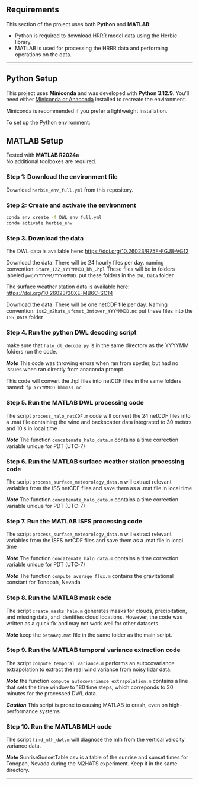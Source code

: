 ## Requirements

This section of the project uses both **Python** and **MATLAB**:

- Python is required to download HRRR model data using the Herbie library.
- MATLAB is used for processing the HRRR data and performing operations on the data.
---

## Python Setup

This project uses **Miniconda** and was developed with **Python 3.12.9**. You’ll need either [Miniconda or Anaconda](https://docs.conda.io/en/latest/miniconda.html#latest-miniconda-installer-links) installed to recreate the environment.

Miniconda is recommended if you prefer a lightweight installation.

To set up the Python environment:

## MATLAB Setup

Tested with **MATLAB R2024a**  
No additional toolboxes are required.

### Step 1: Download the environment file

Download `herbie_env_full.yml` from this repository.

### Step 2: Create and activate the environment

```bash
conda env create -f DWL_env_full.yml
conda activate herbie_env
```

### Step 3. Download the data

The DWL data is available here: https://doi.org/10.26023/R75F-FGJ8-VG12

Download the data. There will be 24 hourly files per day. naming convention: `Stare_122_YYYYMMDD_hh_.hpl`
These files will be in folders labeled `pwd/YYYYMM/YYYYMMDD`. put these folders in the `DWL_Data` folder

The surface weather station data is available here: https://doi.org/10.26023/30XE-MB6C-SC14

Download the data. There will be one netCDF file per day. Naming convention: `iss2_m2hats_sfcmet_3mtower_YYYYMMDD.nc`
put these files into the `ISS_Data` folder

### Step 4. Run the python DWL decoding script

make sure that `halo_dl_decode.py` is in the same directory as the YYYYMM folders run the code.

***Note*** This code was throwing errors when ran from spyder, but had no issues when ran directly from anaconda prompt

This code will convert the .hpl files into netCDF files in the same folders named: `fp_YYYYMMDD_hhmmss.nc`

### Step 5. Run the MATLAB DWL processing code

The script `process_halo_netCDF.m` code will convert the 24 netCDF files into a .mat file containing the wind and backscatter data integrated to 30 meters and 10 s in local time

***Note*** The function `concatenate_halo_data.m` contains a time correction variable unique for PDT (UTC-7)

### Step 6. Run the MATLAB surface weather station processing code

The script `process_surface_meteorology_data.m` will extract relevant variables from the ISS netCDF files and save them as a .mat file in local time

***Note*** The function `concatenate_halo_data.m` contains a time correction variable unique for PDT (UTC-7)

### Step 7. Run the MATLAB ISFS processing code

The script `process_surface_meteorology_data.m` will extract relevant variables from the ISFS netCDF files and save them as a .mat file in local time

***Note*** The function `concatenate_halo_data.m` contains a time correction variable unique for PDT (UTC-7)

***Note*** The function `compute_average_flux.m` contains the gravitational constant for Tonopah, Nevada

### Step 8. Run the MATLAB mask code

The script `create_masks_halo.m` generates masks for clouds, precipitation, and missing data, and identifies cloud locations. However, the code was written as a quick fix and may not work well for other datasets.

***Note*** keep the `betaAvg.mat` file in the same folder as the main script.

### Step 9. Run the MATLAB temporal variance extraction code

The script `compute_temporal_variance.m` performs an autocovariance extrapolation to extract the real wind variance from noisy lidar data. 

***Note*** the function `compute_autocovariance_extrapolation.m` contains a line that sets the time window to 180 time steps, which correponds to 30 minutes for the processed DWL data.

***Caution*** This script is prone to causing MATLAB to crash, even on high-performance systems.

### Step 10. Run the MATLAB MLH code

The script `find_mlh_dwl.m` will diagnose the mlh from the vertical velocity variance data.

***Note*** SunriseSunsetTable.csv is a table of the sunrise and sunset times for Tonopah, Nevada during the M2HATS experiment. Keep it in the same directory.

---
